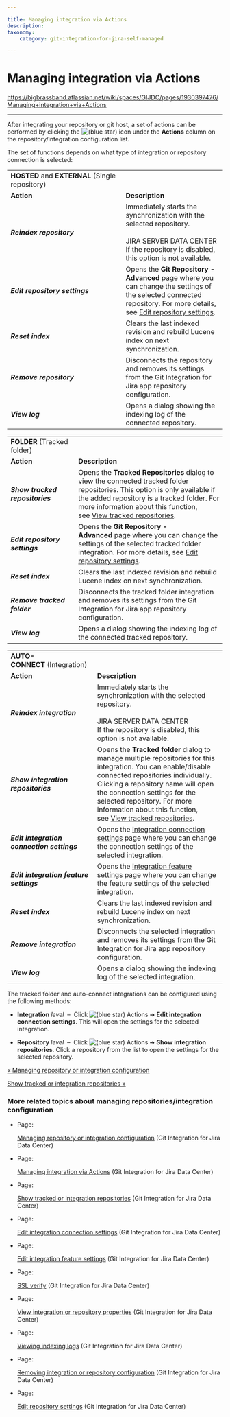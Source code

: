 ```yaml
---

title: Managing integration via Actions
description:
taxonomy:
    category: git-integration-for-jira-self-managed

---
```


# Managing integration via Actions

<https://bigbrassband.atlassian.net/wiki/spaces/GIJDC/pages/1930397476/Managing+integration+via+Actions>

* * *

After integrating your repository or git host, a set of actions can be performed by clicking the ![(blue star)](/wiki/s/-1639011364/6452/8b4898d3c114827e64ec143b4fa79bb76a6cfa5b/_/images/icons/emoticons/star_blue.png) icon under the **Actions** column on the repository/integration configuration list.

The set of functions depends on what type of integration or repository connection is selected:

|     |     |
| --- | --- |
| **HOSTED** and **EXTERNAL** (Single repository) |     |
| **Action** | **Description** |
| _**Reindex repository**_ | Immediately starts the synchronization with the selected repository.<br><br>JIRA SERVER DATA CENTER  <br>If the repository is disabled, this option is not available. |
| _**Edit repository settings**_ | Opens the **Git Repository - Advanced** page where you can change the settings of the selected connected repository. For more details, see [Edit repository settings](/wiki/spaces/GIJDC/pages/1947107348/Edit+repository+settings). |
| _**Reset index**_ | Clears the last indexed revision and rebuild Lucene index on next synchronization. |
| _**Remove repository**_ | Disconnects the repository and removes its settings from the Git Integration for Jira app repository configuration. |
| _**View log**_ | Opens a dialog showing the indexing log of the connected repository. |

|     |     |
| --- | --- |
| **FOLDER** (Tracked folder) |     |
| **Action** | **Description** |
| _**Show tracked repositories**_ | Opens the **Tracked Repositories** dialog to view the connected tracked folder repositories. This option is only available if the added repository is a tracked folder. For more information about this function, see [View tracked repositories](https://bigbrassband.com/git-integration-for-jira/documentation/setting-up-repos-manage-integration.html#view_tracked_repos). |
| _**Edit repository settings**_ | Opens the **Git Repository - Advanced** page where you can change the settings of the selected tracked folder integration. For more details, see [Edit repository settings](/wiki/spaces/GIJDC/pages/1947107348/Edit+repository+settings). |
| _**Reset index**_ | Clears the last indexed revision and rebuild Lucene index on next synchronization. |
| _**Remove tracked folder**_ | Disconnects the tracked folder integration and removes its settings from the Git Integration for Jira app repository configuration. |
| _**View log**_ | Opens a dialog showing the indexing log of the connected tracked repository. |

|     |     |
| --- | --- |
| **AUTO-CONNECT** (Integration) |     |
| **Action** | **Description** |
| _**Reindex integration**_ | Immediately starts the synchronization with the selected repository.<br><br>JIRA SERVER DATA CENTER  <br>If the repository is disabled, this option is not available. |
| _**Show integration repositories**_ | Opens the **Tracked folder** dialog to manage multiple repositories for this integration. You can enable/disable connected repositories individually. Clicking a repository name will open the connection settings for the selected repository. For more information about this function, see [View tracked repositories](/wiki/spaces/GIJDC/pages/1930397507/Show+tracked+or+integration+repositories). |
| _**Edit integration connection settings**_ | Opens the [Integration connection settings](/wiki/spaces/GIJDC/pages/1930397536/Edit+integration+connection+settings) page where you can change the connection settings of the selected integration. |
| _**Edit integration feature settings**_ | Opens the [Integration feature settings](/wiki/spaces/GIJDC/pages/1930397576/Edit+integration+feature+settings) page where you can change the feature settings of the selected integration. |
| _**Reset index**_ | Clears the last indexed revision and rebuild Lucene index on next synchronization. |
| _**Remove integration**_ | Disconnects the selected integration and removes its settings from the Git Integration for Jira app repository configuration. |
| _**View log**_ | Opens a dialog showing the indexing log of the selected integration. |

  
The tracked folder and auto-connect integrations can be configured using the following methods:

*   **Integration** _level_  –  Click ![(blue star)](/wiki/s/-1639011364/6452/8b4898d3c114827e64ec143b4fa79bb76a6cfa5b/_/images/icons/emoticons/star_blue.png) Actions ➜ **Edit integration connection settings**. This will open the settings for the selected integration.
    
*   **Repository** _level_  –  Click ![(blue star)](/wiki/s/-1639011364/6452/8b4898d3c114827e64ec143b4fa79bb76a6cfa5b/_/images/icons/emoticons/star_blue.png) Actions ➜ **Show integration repositories**. Click a repository from the list to open the settings for the selected repository.
    

[« Managing repository or integration configuration](/wiki/spaces/GIJDC/pages/1930397435/Managing+repository+or+integration+configuration)

[Show tracked or integration repositories »](/wiki/spaces/GIJDC/pages/1930397507/Show+tracked+or+integration+repositories)

### More related topics about managing repositories/integration configuration

*   Page:
    
    [Managing repository or integration configuration](/wiki/spaces/GIJDC/pages/1930397435/Managing+repository+or+integration+configuration) (Git Integration for Jira Data Center)
    
*   Page:
    
    [Managing integration via Actions](/wiki/spaces/GIJDC/pages/1930397476/Managing+integration+via+Actions) (Git Integration for Jira Data Center)
    
*   Page:
    
    [Show tracked or integration repositories](/wiki/spaces/GIJDC/pages/1930397507/Show+tracked+or+integration+repositories) (Git Integration for Jira Data Center)
    
*   Page:
    
    [Edit integration connection settings](/wiki/spaces/GIJDC/pages/1930397536/Edit+integration+connection+settings) (Git Integration for Jira Data Center)
    
*   Page:
    
    [Edit integration feature settings](/wiki/spaces/GIJDC/pages/1930397576/Edit+integration+feature+settings) (Git Integration for Jira Data Center)
    
*   Page:
    
    [SSL verify](/wiki/spaces/GIJDC/pages/1930397639/SSL+verify) (Git Integration for Jira Data Center)
    
*   Page:
    
    [View integration or repository properties](/wiki/spaces/GIJDC/pages/1930397673/View+integration+or+repository+properties) (Git Integration for Jira Data Center)
    
*   Page:
    
    [Viewing indexing logs](/wiki/spaces/GIJDC/pages/1930397702/Viewing+indexing+logs) (Git Integration for Jira Data Center)
    
*   Page:
    
    [Removing integration or repository configuration](/wiki/spaces/GIJDC/pages/1930397738/Removing+integration+or+repository+configuration) (Git Integration for Jira Data Center)
    
*   Page:
    
    [Edit repository settings](/wiki/spaces/GIJDC/pages/1947107348/Edit+repository+settings) (Git Integration for Jira Data Center)